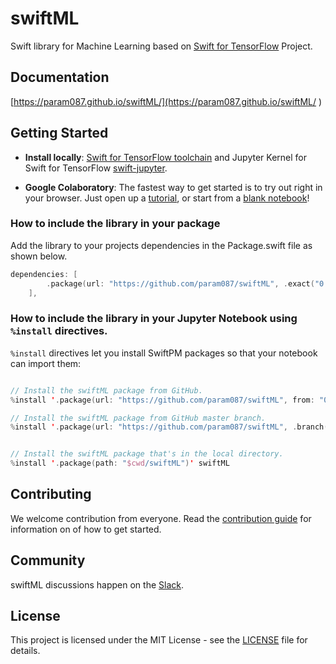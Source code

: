 # swiftML

Swift library for Machine Learning based on [Swift for TensorFlow](https://github.com/tensorflow/swift) Project.


## Documentation
 [https://param087.github.io/swiftML/](https://param087.github.io/swiftML/ )



## Getting Started

 * **Install locally**: [Swift for TensorFlow toolchain](https://github.com/tensorflow/swift/blob/master/Installation.md) and Jupyter Kernel for Swift for TensorFlow [swift-jupyter](https://github.com/google/swift-jupyter).
 
 


* **Google Colaboratory**: The fastest way to get started is to try out right in your browser. Just open up a [tutorial](https://github.com/param087/swiftML/tree/master/Notebooks), or start from a [blank notebook](https://colab.research.google.com/github/tensorflow/swift/blob/master/notebooks/blank_swift.ipynb)!


### How to include the library in your package

Add the library to your projects dependencies in the Package.swift file as shown below.
```swift 
dependencies: [
        .package(url: "https://github.com/param087/swiftML", .exact("0.0.4")),
    ],
```

### How to include the library in your Jupyter Notebook using `%install` directives.

`%install` directives let you install SwiftPM packages so that your notebook
can import them:

```swift

// Install the swiftML package from GitHub.
%install '.package(url: "https://github.com/param087/swiftML", from: "0.0.4")' swiftML

// Install the swiftML package from GitHub master branch.
%install '.package(url: "https://github.com/param087/swiftML", .branch("master"))' swiftML


// Install the swiftML package that's in the local directory.
%install '.package(path: "$cwd/swiftML")' swiftML
```

## Contributing

We welcome contribution from everyone. Read the [contribution guide](https://github.com/param087/blob/master/CONTRIBUTION.md) for information on of how to get started.

## Community

swiftML discussions happen on the [Slack](https://join.slack.com/t/swiftml/shared_invite/enQtODgwMjEzOTIxOTkwLWMzYzlmZTQwNjJkNzBiNzNhZGZmN2FhZjBlNDgxNjVjMDkxNDRlM2UxYmMzMmE4ZTMzZmE0ODIxZGQ2NzdiYWI).

## License

This project is licensed under the MIT License - see the [LICENSE](LICENSE) file for details.